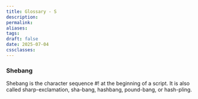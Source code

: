 ```yaml
---
title: Glossary - S
description: 
permalink: 
aliases: 
tags: 
draft: false
date: 2025-07-04
cssclasses:
---
```



### Shebang
Shebang is the character sequence #! at the beginning of a script. It is also called sharp-exclamation, sha-bang, hashbang, pound-bang, or hash-pling.